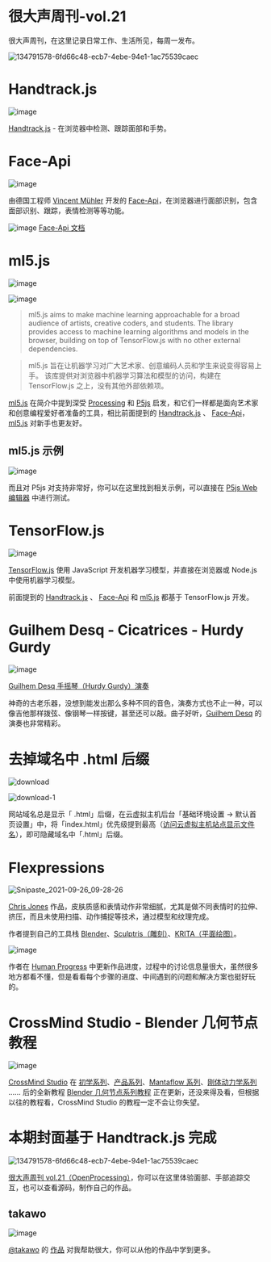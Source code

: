 # 很大声周刊-vol.21
很大声周刊，在这里记录日常工作、生活所见，每周一发布。

![134791578-6fd66c48-ecb7-4ebe-94e1-1ac75539caec](https://user-images.githubusercontent.com/20842136/134791898-b86b6871-fd47-4207-b344-cba9cb17c1ba.jpg)

# Handtrack.js
![image](https://user-images.githubusercontent.com/20842136/134775174-a6cf05a4-ec5a-40ae-9b5d-9a7718ee2f8a.png)

[Handtrack.js](https://victordibia.com/handtrack.js/#/) - 在浏览器中检测、跟踪面部和手势。

# Face-Api
![image](https://user-images.githubusercontent.com/20842136/134775522-03c0e281-8563-4b52-a10c-8385df929c68.png)

由德国工程师 [Vincent Mühler](https://github.com/justadudewhohacks) 开发的 [Face-Api](https://github.com/justadudewhohacks/face-api.js/blob/master/README.md)，在浏览器进行面部识别，包含面部识别、跟踪，表情检测等等功能。

![image](https://user-images.githubusercontent.com/20842136/134775366-d53d27f9-d7bc-41a3-b011-9addccc8ebec.png)
[Face-Api 文档](https://justadudewhohacks.github.io/face-api.js/face_and_landmark_detection)

# ml5.js
![image](https://user-images.githubusercontent.com/20842136/134775659-914a8e79-1ab4-4320-a919-009ee4e0dd31.png)

![image](https://user-images.githubusercontent.com/20842136/134776111-9a54a50a-9f2a-4e0c-972e-5502ce73be9b.png)

> ml5.js aims to make machine learning approachable for a broad audience of artists, creative coders, and students. The library provides access to machine learning algorithms and models in the browser, building on top of TensorFlow.js with no other external dependencies.

> ml5.js 旨在让机器学习对广大艺术家、创意编码人员和学生来说变得容易上手。 该库提供对浏览器中机器学习算法和模型的访问，构建在 TensorFlow.js 之上，没有其他外部依赖项。

[ml5.js](https://ml5js.org/) 在简介中提到深受 [Processing](https://processing.org/) 和 [P5js](https://p5js.org/) 启发，和它们一样都是面向艺术家和创意编程爱好者准备的工具，相比前面提到的 [Handtrack.js](https://victordibia.com/handtrack.js/#/) 、 [Face-Api](https://github.com/justadudewhohacks/face-api.js/blob/master/README.md)，[ml5.js](https://ml5js.org/) 对新手也更友好。

## ml5.js 示例
![image](https://user-images.githubusercontent.com/20842136/134775903-b47296a4-5920-4dce-a520-1890e1cf32b1.png)

而且对 P5js 对支持非常好，你可以在这里找到相关示例，可以直接在 [P5js Web 编辑器](https://editor.p5js.org/) 中进行测试。

# TensorFlow.js
![image](https://user-images.githubusercontent.com/20842136/134775547-6d997ed4-15b9-42bf-9bad-064688f5698f.png)

[TensorFlow.js](https://www.tensorflow.org/js?hl=zh-cn) 使用 JavaScript 开发机器学习模型，并直接在浏览器或 Node.js 中使用机器学习模型。

前面提到的 [Handtrack.js](https://victordibia.com/handtrack.js/#/) 、 [Face-Api](https://github.com/justadudewhohacks/face-api.js/blob/master/README.md) 和 [ml5.js](https://ml5js.org/) 都基于 TensorFlow.js 开发。

# Guilhem Desq - Cicatrices - Hurdy Gurdy
![image](https://user-images.githubusercontent.com/20842136/134776146-68124e4d-3dc6-48b0-862e-b91c22c87255.png)

[Guilhem Desq 手摇琴（Hurdy Gurdy）演奏](https://www.youtube.com/watch?v=AdCU75EMqh4) 

神奇的古老乐器，没想到能发出那么多种不同的音色，演奏方式也不止一种，可以像吉他那样拨弦、像钢琴一样按键，甚至还可以敲。曲子好听，[Guilhem Desq](https://www.youtube.com/channel/UCPMxpb6qRRqdys6fKoRPacg) 的演奏也非常精彩。

# 去掉域名中 .html 后缀
![download](https://user-images.githubusercontent.com/20842136/134793050-008cde05-d08f-4648-95f2-edfe7a1797b5.jpg)

![download-1](https://user-images.githubusercontent.com/20842136/134793052-32e0c12d-1cad-499c-a92f-c5d834c329ab.jpg)

网站域名总是显示「 .html」后缀，在云虚拟主机后台「基础环境设置 -> 默认首页设置」中，将「index.html」优先级提到最高（[访问云虚拟主机站点显示文件名](https://help.aliyun.com/document_detail/145930.html?spm=cp-aliyun-com.10698423.106.2.hNRndo&)），即可隐藏域名中「.html」后缀。

# Flexpressions
![Snipaste_2021-09-26_09-28-26](https://user-images.githubusercontent.com/20842136/134790134-9b0cfd55-f267-40a4-84ba-94a7bb074e39.png)

[Chris Jones](https://www.youtube.com/watch?v=gh6WbaYzwFc) 作品，皮肤质感和表情动作非常细腻，尤其是做不同表情时的拉伸、挤压，而且未使用扫描、动作捕捉等技术，通过模型和纹理完成。

作者提到自己的工具栈 [Blender](https://www.blender.org/)、[Sculptris（雕刻）](https://www.sculpteo.com/en/glossary/sculptris-definition/)、[KRITA（平面绘图）](https://krita.org/zh/)。

![image](https://user-images.githubusercontent.com/20842136/134790294-998fb721-000c-4272-8a5e-e7e20cbeecc2.png)

作者在 [Human Progress](https://blenderartists.org/t/human-progress/1143224) 中更新作品进度，过程中的讨论信息量很大，虽然很多地方都看不懂，但是看看每个步骤的进度、中间遇到的问题和解决方案也挺好玩的。

# CrossMind Studio - Blender 几何节点教程
![image](https://user-images.githubusercontent.com/20842136/134790695-7dd5b6b1-c0b5-4a16-8891-d44641328557.png)

[CrossMind Studio](https://www.youtube.com/channel/UCHihootMqyGz175gqOPahtw) 在 [初学系列](https://www.youtube.com/watch?v=e-fetDXDXX8&list=PLgO2ChD7acqH5S3fCO1GbAJC55NeVaCCp)、[产品系列](https://www.youtube.com/watch?v=cF970KKHsE0&list=PLgO2ChD7acqHF8-iBREcfEO08SAWeMF0f)、[Mantaflow 系列](https://www.youtube.com/watch?v=WMQdiC-6aVE&list=PLgO2ChD7acqElskP1q7SQKWgOybrO54Xv)、[刚体动力学系列](https://www.youtube.com/watch?v=cfmx6_38xHQ&list=PLgO2ChD7acqFmA0Upn6VQ5tcyzWDpiP7I) ...... 后的全新教程 [Blender 几何节点系列教程](https://www.youtube.com/watch?v=8L9fV8P_HAM&list=PLgO2ChD7acqHzccBuhAGw8dTPLnR1E3QB) 正在更新，还没来得及看，但根据以往的教程看，CrossMind Studio 的教程一定不会让你失望。

# 本期封面基于 Handtrack.js 完成
![134791578-6fd66c48-ecb7-4ebe-94e1-1ac75539caec](https://user-images.githubusercontent.com/20842136/134791898-b86b6871-fd47-4207-b344-cba9cb17c1ba.jpg)

[很大声周刊 vol.21（OpenProcessing）](https://openprocessing.org/sketch/1278732)，你可以在这里体验面部、手部追踪交互，也可以查看源码，制作自己的作品。

## takawo
![image](https://user-images.githubusercontent.com/20842136/134790903-58af9667-e834-4c94-9701-ab08f62885a6.png)

[@takawo](https://openprocessing.org/user/6533?view=sketches) 的 [作品](https://openprocessing.org/sketch/1180528) 对我帮助很大，你可以从他的作品中学到更多。
